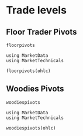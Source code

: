 # Trade levels

## Floor Trader Pivots

```@docs
floorpivots
```

```@repl
using MarketData
using MarketTechnicals

floorpivots(ohlc)
```

## Woodies Pivots

```@docs
woodiespivots
```

```@repl
using MarketData
using MarketTechnicals

woodiespivots(ohlc)
```
